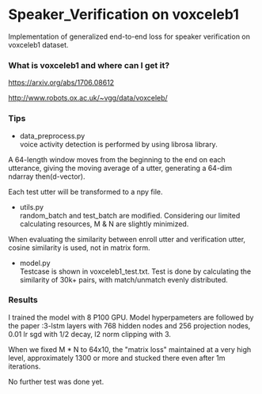 # Speaker_Verification on voxceleb1
Implementation of generalized end-to-end loss for speaker verification on voxceleb1 dataset.


### What is voxceleb1 and where can I get it?
https://arxiv.org/abs/1706.08612

http://www.robots.ox.ac.uk/~vgg/data/voxceleb/


### Tips
- data_preprocess.py  
voice activity detection is performed by using librosa library.

A 64-length window moves from the beginning to the end on each utterance, giving the moving average of a utter, generating a 64-dim ndarray then(d-vector).

Each test utter will be transformed to a npy file.

- utils.py   
random_batch and test_batch are modified. Considering our limited calculating resources, M & N are slightly minimized. 

When evaluating the similarity between enroll utter and verification utter, cosine similarity is used, not in matrix form.

- model.py  
Testcase is shown in voxceleb1_test.txt. Test is done by calculating the similarity of 30k+ pairs, with match/unmatch evenly distributed.


### Results
I trained the model with 8 P100 GPU. Model hyperpameters are followed by the paper :3-lstm layers with 768 hidden nodes and 256 projection nodes, 0.01 lr sgd with 1/2 decay, l2 norm clipping with 3.

When we fixed M * N to 64x10, the "matrix loss" maintained at a very high level, approximately 1300 or more and stucked there even after 1m iterations. 

No further test was done yet.










